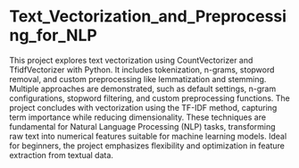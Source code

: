 # Text_Vectorization_and_Preprocessing_for_NLP
This project explores text vectorization using CountVectorizer and TfidfVectorizer with Python. It includes tokenization, n-grams, stopword removal, and custom preprocessing like lemmatization and stemming. Multiple approaches are demonstrated, such as default settings, n-gram configurations, stopword filtering, and custom preprocessing functions. The project concludes with vectorization using the TF-IDF method, capturing term importance while reducing dimensionality. These techniques are fundamental for Natural Language Processing (NLP) tasks, transforming raw text into numerical features suitable for machine learning models. Ideal for beginners, the project emphasizes flexibility and optimization in feature extraction from textual data.






